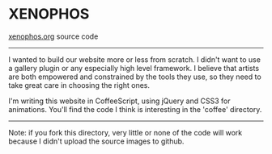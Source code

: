 XENOPHOS
========

[xenophos.org](http://xenophos.org/) source code

***

I wanted to build our website more or less from scratch. I didn't want to use a gallery plugin or any especially high level framework. I believe that artists are both empowered and constrained by the tools they use, so they need to take great care in choosing the right ones. 

I'm writing this website in CoffeeScript, using jQuery and CSS3 for animations. You'll find the code I think is interesting in the 'coffee' directory. 

***

Note: if you fork this directory, very little or none of the code will work because I didn't upload the source images to github. 
